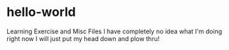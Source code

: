 # hello-world
Learning Exercise and Misc Files
I have completely no idea what I'm doing right now
I will just put my head down and plow thru!
